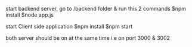 start backend server, go to /backend folder & run this 2 commands
$npm install
$node app.js

start Client side application
$npm install
$npm start

both server should be on at the same time i.e on port 3000 & 3002

